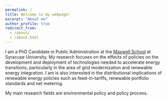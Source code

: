 ```yaml
---
permalink: /
title: Welcome to my webpage!
excerpt: "About me"
author_profile: true
redirect_from:
  - /about/
  - /about.html
---
```


I am a PhD Candidate in Public Administration at the <a href="https://www.maxwell.syr.edu/">Maxwell School</a> at Syracuse University. My research focuses on the effects of policies on the development and deployment of technologies needed to accelerate energy transitions, particularly in the area of grid modernization and renewable energy integration. I am is also interested in the distributional implications of renewable energy policies such as feed-in-tariffs, renewable portfolio standards and net metering. 

My main research fields are environmental policy and policy process.

